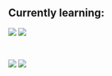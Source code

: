 ## Currently learning:

![](https://img.shields.io/badge/Python-3776AB?style=for-the-badge&logo=python&logoColor=white)
![](https://img.shields.io/badge/Code-Lua-informational?style=flat&logo=Lua&color=CC342D)

</br>

![](https://aleen42.github.io/badges/src/photoshop.svg)
![](https://aleen42.github.io/badges/src/after_effects.svg)
